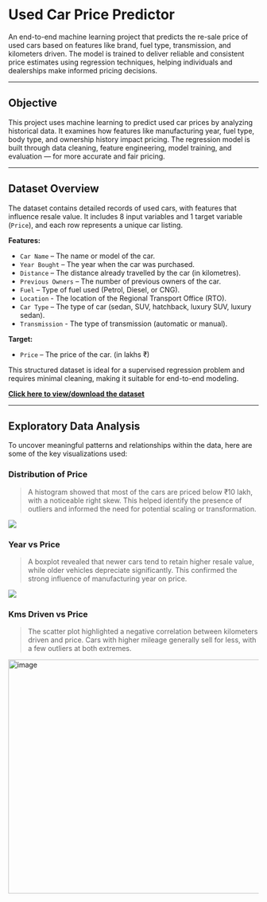# Used Car Price Predictor

An end-to-end machine learning project that predicts the re-sale price of used cars based on features like brand, fuel type, transmission, and kilometers driven. The model is trained to deliver reliable and consistent price estimates using regression techniques, helping individuals and dealerships make informed pricing decisions.

---

## Objective

This project uses machine learning to predict used car prices by analyzing historical data. It examines how features like manufacturing year, fuel type, body type, and ownership history impact pricing. The regression model is built through data cleaning, feature engineering, model training, and evaluation — for more accurate and fair pricing.

---

## Dataset Overview

The dataset contains detailed records of used cars, with features that influence resale value. It includes 8 input variables and 1 target variable (`Price`), and each row represents a unique car listing.

**Features:**
- `Car Name` – The name or model of the car.
- `Year Bought` – The year when the car was purchased.
- `Distance` – The distance already travelled by the car (in kilometres).
- `Previous Owners` – The number of previous owners of the car.
- `Fuel` – Type of fuel used (Petrol, Diesel, or CNG).
- `Location` - The location of the Regional Transport Office (RTO).
- `Car Type` – The type of car (sedan, SUV, hatchback, luxury SUV, luxury sedan).
- `Transmission` - The type of transmission (automatic or manual).

**Target:**
- `Price` – The price of the car. (in lakhs ₹)

This structured dataset is ideal for a supervised regression problem and requires minimal cleaning, making it suitable for end-to-end modeling.

[**Click here to view/download the dataset**](https://www.kaggle.com/datasets/ujjwalwadhwa/cars24com-used-cars-dataset)

---

## Exploratory Data Analysis

To uncover meaningful patterns and relationships within the data, here are some of the key visualizations used:

### Distribution of Price
> A histogram showed that most of the cars are priced below ₹10 lakh, with a noticeable right skew. This helped identify the presence of outliers and informed the need for potential scaling or transformation.

![](https://github.com/user-attachments/assets/73cab607-f7e9-4e94-9fa5-5ed64c355553)

### Year vs Price
> A boxplot revealed that newer cars tend to retain higher resale value, while older vehicles depreciate significantly. This confirmed the strong influence of manufacturing year on price.

![](https://github.com/user-attachments/assets/8866b82d-861c-446b-a9d2-2ef6e1ac6a1a)

### Kms Driven vs Price
> The scatter plot highlighted a negative correlation between kilometers driven and price. Cars with higher mileage generally sell for less, with a few outliers at both extremes.

<img width="846" height="470" alt="image" src="https://github.com/user-attachments/assets/7763ee7f-6b96-42fe-b58c-38f2a196fa2e" />


